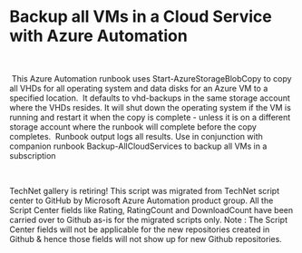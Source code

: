 ﻿Backup all VMs in a Cloud Service with Azure Automation
=======================================================

            

 

 This Azure Automation runbook uses Start-AzureStorageBlobCopy to copy all VHDs for all operating system and data disks for an Azure VM to a specified location.  It defaults to vhd-backups in the same storage account where
 the VHDs resides. It will shut down the operating system if the VM is running and restart it when the copy is complete - unless it is on a different storage account where the runbook will complete before the copy completes.  Runbook output logs all results.
 Use in conjunction with companion runbook Backup-AllCloudServices to backup all VMs in a subscription

 


        
    
TechNet gallery is retiring! This script was migrated from TechNet script center to GitHub by Microsoft Azure Automation product group. All the Script Center fields like Rating, RatingCount and DownloadCount have been carried over to Github as-is for the migrated scripts only. Note : The Script Center fields will not be applicable for the new repositories created in Github & hence those fields will not show up for new Github repositories.
